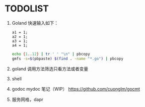 # TODOLIST

1. Goland 快速输入如下：

   ```
   a1 = 1;
   a2 = 1;
   a3 = 1;
   a4 = 1;
   ```

   ```bash
   echo {1..12} | tr ' ' "\n" | pbcopy
   gmfs -s=$(pbpaste) $(find . -name "*.go") | pbcopy
   ```

   

3. goland 调用方法筛选只看方法或者变量

4. shell

5. godoc mydoc 笔记（WIP）
   https://github.com/cuonglm/gocmt

5. 服务网格，dapr
   
